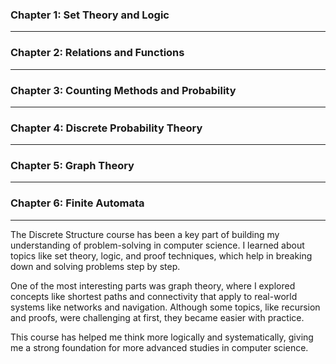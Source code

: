 ### Chapter 1: Set Theory and Logic

---

### Chapter 2: Relations and Functions

---

### Chapter 3: Counting Methods and Probability

---

### Chapter 4: Discrete Probability Theory

---

### Chapter 5: Graph Theory

---

### Chapter 6: Finite Automata

---

The Discrete Structure course has been a key part of building my understanding of problem-solving in computer science. I learned about topics like set theory, logic, and proof techniques, which help in breaking down and solving problems step by step.

One of the most interesting parts was graph theory, where I explored concepts like shortest paths and connectivity that apply to real-world systems like networks and navigation. Although some topics, like recursion and proofs, were challenging at first, they became easier with practice.

This course has helped me think more logically and systematically, giving me a strong foundation for more advanced studies in computer science.




